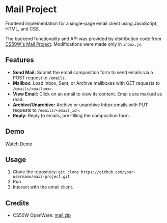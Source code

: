 # Mail Project

Frontend implementation for a single-page email client using JavaScript, HTML, and CSS.

The backend functionality and API was provided by distribution code from [CS50W's Mail Project](https://cdn.cs50.net/web/2020/spring/projects/3/mail.zip). Modifications were made only in `inbox.js`.

## Features

- **Send Mail:** Submit the email composition form to send emails via a POST request to `/emails`.
- **Mailbox:** Load Inbox, Sent, or Archive mailboxes with GET requests to `/emails/<mailbox>`.
- **View Email:** Click on an email to view its content. Emails are marked as read.
- **Archive/Unarchive:** Archive or unarchive Inbox emails with PUT requests to `/emails/<email_id>`.
- **Reply:** Reply to emails, pre-filling the composition form.

## Demo

[Watch Demo](https://www.youtube.com/watch?v=1EW5w2AXLUk)

## Usage

1. Clone the repository: `git clone https://github.com/your-username/mail-project.git`
2. Run 
3. Interact with the email client.

## Credits

- CS50W OpenWare: [mail.zip](https://cdn.cs50.net/web/2020/spring/projects/3/mail.zip)
